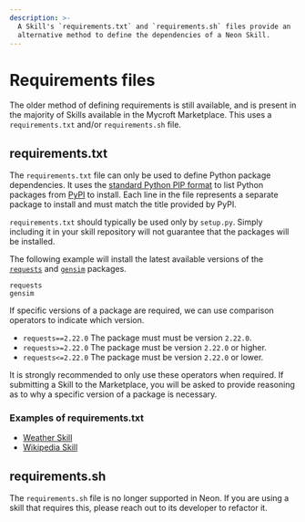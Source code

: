 ```yaml
---
description: >-
  A Skill's `requirements.txt` and `requirements.sh` files provide an
  alternative method to define the dependencies of a Neon Skill.
---
```


# Requirements files

The older method of defining requirements is still available, and is present in the majority of Skills available in the Mycroft Marketplace. This uses a `requirements.txt` and/or `requirements.sh` file.

## requirements.txt

The `requirements.txt` file can only be used to define Python package dependencies. It uses the [standard Python PIP format](https://pip.readthedocs.io/en/1.1/requirements.html) to list Python packages from [PyPI](https://pypi.org/) to install. Each line in the file represents a separate package to install and must match the title provided by PyPI.

`requirements.txt` should typically be used only by `setup.py`. Simply including it in your skill repository will not guarantee that the packages will be installed.

The following example will install the latest available versions of the [`requests`](https://pypi.org/project/requests/) and [`gensim`](https://pypi.org/project/gensim/) packages.

```text
requests
gensim
```

If specific versions of a package are required, we can use comparison operators to indicate which version.

- `requests==2.22.0` The package must must be version `2.22.0`.
- `requests>=2.22.0` The package must be version `2.22.0` or higher.
- `requests<=2.22.0` The package must be version `2.22.0` or lower.

It is strongly recommended to only use these operators when required. If submitting a Skill to the Marketplace, you will be asked to provide reasoning as to why a specific version of a package is necessary.

### Examples of requirements.txt

- [Weather Skill](https://github.com/NeonGeckoCom/skill-weather/blob/dev/requirements.txt)
- [Wikipedia Skill](https://github.com/NeonGeckoCom/skill-wikipedia/blob/dev/requirements.txt)

## requirements.sh

The `requirements.sh` file is no longer supported in Neon. If you are using a skill that requires this, please reach out to its developer to refactor it.
